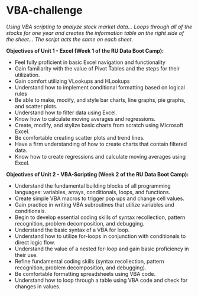 # VBA-challenge
*Using VBA scripting to analyze stock market data... Loops through all of the stocks for one year and creates the information table on the right side of the sheet... The script acts the same on each sheet.*

**Objectives of Unit 1 - Excel (Week 1 of the RU Data Boot Camp):**
- Feel fully proficient in basic Excel navigation and functionality
- Gain familiarity with the value of Pivot Tables and the steps for their utilization.
- Gain comfort utilizing VLookups and HLookups
- Understand how to implement conditional formatting based on logical rules
- Be able to make, modify, and style bar charts, line graphs, pie graphs, and scatter plots.
- Understand how to filter data using Excel.
- Know how to calculate moving averages and regressions.
- Create, modify, and stylize basic charts from scratch using Microsoft Excel.
- Be comfortable creating scatter plots and trend lines.
- Have a firm understanding of how to create charts that contain filtered data.
- Know how to create regressions and calculate moving averages using Excel.

**Objectives of Unit 2 - VBA-Scripting (Week 2 of the RU Data Boot Camp):**
- Understand the fundamental building blocks of all programming languages: variables, arrays, conditionals, loops, and functions.
- Create simple VBA macros to trigger pop ups and change cell values.
- Gain practice in writing VBA subroutines that utilize variables and conditionals.
- Begin to develop essential coding skills of syntax recollection, pattern recognition, problem decomposition, and debugging.
- Understand the basic syntax of a VBA for loop.
- Understand how to utilize for-loops in conjunction with conditionals to direct logic flow.
- Understand the value of a nested for-loop and gain basic proficiency in their use.
- Refine fundamental coding skills (syntax recollection, pattern recognition, problem decomposition, and debugging).
- Be comfortable formatting spreadsheets using VBA code.
- Understand how to loop through a table using VBA code and check for changes in values.
